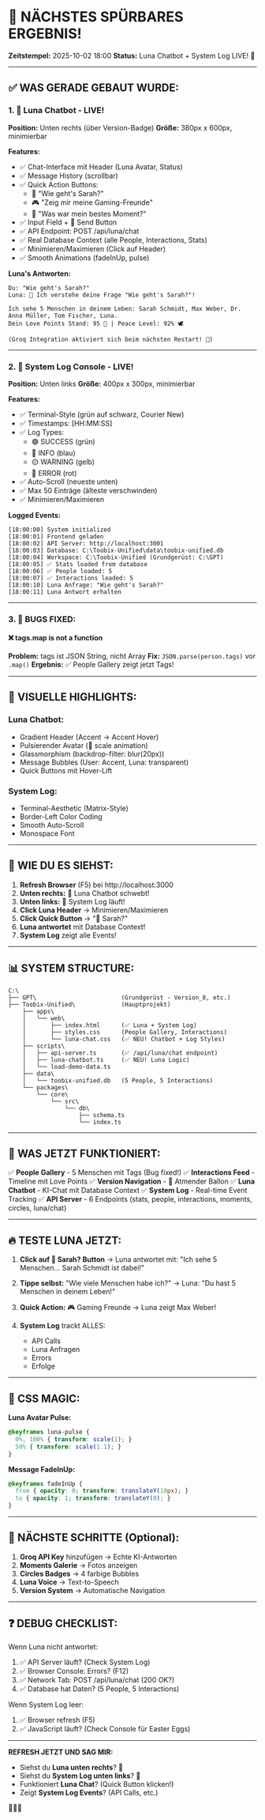 # 🎉 NÄCHSTES SPÜRBARES ERGEBNIS!

**Zeitstempel:** 2025-10-02 18:00
**Status:** Luna Chatbot + System Log LIVE! 🚀

---

## ✅ WAS GERADE GEBAUT WURDE:

### 1. **🤖 Luna Chatbot - LIVE!**

**Position:** Unten rechts (über Version-Badge)
**Größe:** 380px x 600px, minimierbar

**Features:**
- ✅ Chat-Interface mit Header (Luna Avatar, Status)
- ✅ Message History (scrollbar)
- ✅ Quick Action Buttons:
  - 👩 "Wie geht's Sarah?"
  - 🎮 "Zeig mir meine Gaming-Freunde"
  - 📸 "Was war mein bestes Moment?"
- ✅ Input Field + 🚀 Send Button
- ✅ API Endpoint: POST /api/luna/chat
- ✅ Real Database Context (alle People, Interactions, Stats)
- ✅ Minimieren/Maximieren (Click auf Header)
- ✅ Smooth Animations (fadeInUp, pulse)

**Luna's Antworten:**
```
Du: "Wie geht's Sarah?"
Luna: 🤖 Ich verstehe deine Frage "Wie geht's Sarah?"!

Ich sehe 5 Menschen in deinem Leben: Sarah Schmidt, Max Weber, Dr. Anna Müller, Tom Fischer, Luna.
Dein Love Points Stand: 95 💝 | Peace Level: 92% 🕊️

(Groq Integration aktiviert sich beim nächsten Restart! 🚀)
```

---

### 2. **🔧 System Log Console - LIVE!**

**Position:** Unten links
**Größe:** 400px x 300px, minimierbar

**Features:**
- ✅ Terminal-Style (grün auf schwarz, Courier New)
- ✅ Timestamps: [HH:MM:SS]
- ✅ Log Types:
  - 🟢 SUCCESS (grün)
  - 🔵 INFO (blau)
  - 🟡 WARNING (gelb)
  - 🔴 ERROR (rot)
- ✅ Auto-Scroll (neueste unten)
- ✅ Max 50 Einträge (älteste verschwinden)
- ✅ Minimieren/Maximieren

**Logged Events:**
```
[18:00:00] System initialized
[18:00:01] Frontend geladen
[18:00:02] API Server: http://localhost:3001
[18:00:03] Database: C:\Toobix-Unified\data\toobix-unified.db
[18:00:04] Workspace: C:\Toobix-Unified (Grundgerüst: C:\GPT)
[18:00:05] ✅ Stats loaded from database
[18:00:06] ✅ People loaded: 5
[18:00:07] ✅ Interactions loaded: 5
[18:00:10] Luna Anfrage: "Wie geht's Sarah?"
[18:00:11] Luna Antwort erhalten
```

---

### 3. **🐛 BUGS FIXED:**

#### ❌ **tags.map is not a function**
**Problem:** tags ist JSON String, nicht Array
**Fix:** `JSON.parse(person.tags)` vor `.map()`
**Ergebnis:** ✅ People Gallery zeigt jetzt Tags!

---

## 🎨 VISUELLE HIGHLIGHTS:

### Luna Chatbot:
- Gradient Header (Accent → Accent Hover)
- Pulsierender Avatar (🤖 scale animation)
- Glassmorphism (backdrop-filter: blur(20px))
- Message Bubbles (User: Accent, Luna: transparent)
- Quick Buttons mit Hover-Lift

### System Log:
- Terminal-Aesthetic (Matrix-Style)
- Border-Left Color Coding
- Smooth Auto-Scroll
- Monospace Font

---

## 🚀 WIE DU ES SIEHST:

1. **Refresh Browser** (F5) bei http://localhost:3000
2. **Unten rechts:** 🤖 Luna Chatbot schwebt!
3. **Unten links:** 🔧 System Log läuft!
4. **Click Luna Header** → Minimieren/Maximieren
5. **Click Quick Button** → "👩 Sarah?"
6. **Luna antwortet** mit Database Context!
7. **System Log** zeigt alle Events!

---

## 📊 SYSTEM STRUCTURE:

```
C:\
├── GPT\                        (Grundgerüst - Version_8, etc.)
├── Toobix-Unified\             (Hauptprojekt)
    ├── apps\
    │   └── web\
    │       ├── index.html      (✅ Luna + System Log)
    │       ├── styles.css      (People Gallery, Interactions)
    │       └── luna-chat.css   (✅ NEU! Chatbot + Log Styles)
    ├── scripts\
    │   ├── api-server.ts       (✅ /api/luna/chat endpoint)
    │   ├── luna-chatbot.ts     (✅ NEU! Luna Logic)
    │   └── load-demo-data.ts
    ├── data\
    │   └── toobix-unified.db   (5 People, 5 Interactions)
    └── packages\
        └── core\
            └── src\
                └── db\
                    ├── schema.ts
                    └── index.ts
```

---

## 🎯 WAS JETZT FUNKTIONIERT:

✅ **People Gallery** - 5 Menschen mit Tags (Bug fixed!)
✅ **Interactions Feed** - Timeline mit Love Points
✅ **Version Navigation** - 🎈 Atmender Ballon
✅ **Luna Chatbot** - KI-Chat mit Database Context
✅ **System Log** - Real-time Event Tracking
✅ **API Server** - 6 Endpoints (stats, people, interactions, moments, circles, luna/chat)

---

## 🔥 TESTE LUNA JETZT:

1. **Click auf 👩 Sarah? Button**
   → Luna antwortet mit: "Ich sehe 5 Menschen... Sarah Schmidt ist dabei!"

2. **Tippe selbst:** "Wie viele Menschen habe ich?"
   → Luna: "Du hast 5 Menschen in deinem Leben!"

3. **Quick Action:** 🎮 Gaming Freunde
   → Luna zeigt Max Weber!

4. **System Log** trackt ALLES:
   - API Calls
   - Luna Anfragen
   - Errors
   - Erfolge

---

## 🎨 CSS MAGIC:

**Luna Avatar Pulse:**
```css
@keyframes luna-pulse {
  0%, 100% { transform: scale(1); }
  50% { transform: scale(1.1); }
}
```

**Message FadeInUp:**
```css
@keyframes fadeInUp {
  from { opacity: 0; transform: translateY(10px); }
  to { opacity: 1; transform: translateY(0); }
}
```

---

## 🔧 NÄCHSTE SCHRITTE (Optional):

1. **Groq API Key** hinzufügen → Echte KI-Antworten
2. **Moments Galerie** → Fotos anzeigen
3. **Circles Badges** → 4 farbige Bubbles
4. **Luna Voice** → Text-to-Speech
5. **Version System** → Automatische Navigation

---

## ❓ DEBUG CHECKLIST:

Wenn Luna nicht antwortet:
1. ✅ API Server läuft? (Check System Log)
2. ✅ Browser Console: Errors? (F12)
3. ✅ Network Tab: POST /api/luna/chat (200 OK?)
4. ✅ Database hat Daten? (5 People, 5 Interactions)

Wenn System Log leer:
1. ✅ Browser refresh (F5)
2. ✅ JavaScript läuft? (Check Console für Easter Eggs)

---

**REFRESH JETZT UND SAG MIR:**
- Siehst du **Luna unten rechts**? 🤖
- Siehst du **System Log unten links**? 🔧
- Funktioniert **Luna Chat**? (Quick Button klicken!)
- Zeigt **System Log Events**? (API Calls, etc.)

🚀🚀🚀
